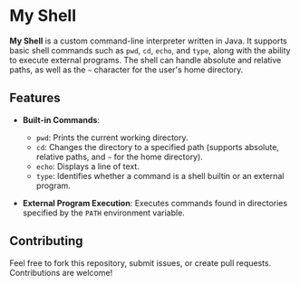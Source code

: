 # My Shell

**My Shell** is a custom command-line interpreter written in Java. It supports basic shell commands such as `pwd`, `cd`, `echo`, and `type`, along with the ability to execute external programs. The shell can handle absolute and relative paths, as well as the `~` character for the user's home directory.

## Features

- **Built-in Commands**: 
  - `pwd`: Prints the current working directory.
  - `cd`: Changes the directory to a specified path (supports absolute, relative paths, and `~` for the home directory).
  - `echo`: Displays a line of text.
  - `type`: Identifies whether a command is a shell builtin or an external program.

- **External Program Execution**: Executes commands found in directories specified by the `PATH` environment variable.

## Contributing

Feel free to fork this repository, submit issues, or create pull requests. Contributions are welcome!
